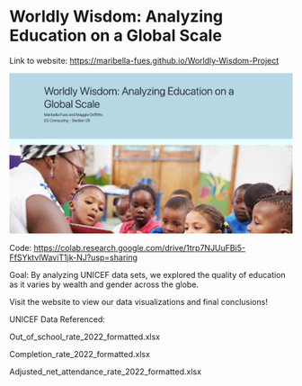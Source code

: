 # Worldly Wisdom: Analyzing Education on a Global Scale
Link to website:
https://maribella-fues.github.io/Worldly-Wisdom-Project

![website](website.png)

Code: https://colab.research.google.com/drive/1trp7NJUuFBi5-FfSYktvlWaviT1jk-NJ?usp=sharing


Goal: By analyzing UNICEF data sets, we explored the quality of education as it varies by wealth and gender across the globe.

Visit the website to view our data visualizations and final conclusions!


UNICEF Data Referenced:

Out_of_school_rate_2022_formatted.xlsx

Completion_rate_2022_formatted.xlsx

Adjusted_net_attendance_rate_2022_formatted.xlsx
